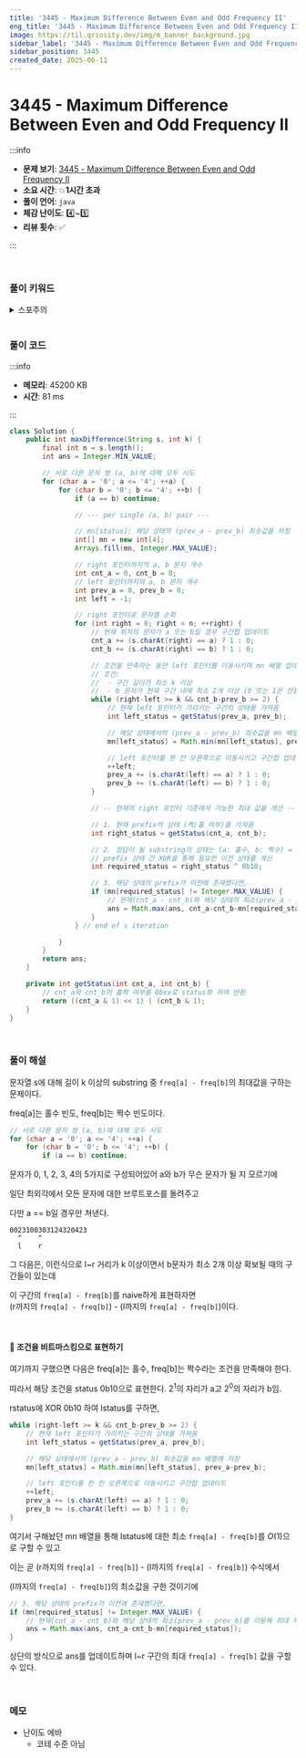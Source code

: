 ```yaml
---
title: '3445 - Maximum Difference Between Even and Odd Frequency II'
eng_title: '3445 - Maximum Difference Between Even and Odd Frequency II'
image: https://til.qriosity.dev/img/m_banner_background.jpg
sidebar_label: '3445 - Maximum Difference Between Even and Odd Frequency II'
sidebar_position: 3445
created_date: 2025-06-11
---
```


# 3445 - Maximum Difference Between Even and Odd Frequency II

:::info

- **문제 보기**: [3445 - Maximum Difference Between Even and Odd Frequency II](https://leetcode.com/problems/maximum-difference-between-even-and-odd-frequency-ii)
- **소요 시간**: 💥**1시간 초과**
- **풀이 언어**: `java`
- **체감 난이도**: 4️⃣~5️⃣
- **리뷰 횟수**: ✅

:::

<br />

### 풀이 키워드

<details>
<summary>스포주의</summary>

`누적합`

</details>

<br />

### 풀이 코드

:::info

- **메모리**: 45200 KB
- **시간**: 81 ms

:::

```java
class Solution {
    public int maxDifference(String s, int k) {
        final int n = s.length();
        int ans = Integer.MIN_VALUE;

        // 서로 다른 문자 쌍 (a, b)에 대해 모두 시도
        for (char a = '0'; a <= '4'; ++a) {
            for (char b = '0'; b <= '4'; ++b) {
                if (a == b) continue;

                // --- per single (a, b) pair ---

                // mn[status]: 해당 상태의 (prev_a - prev_b) 최솟값을 저장
                int[] mn = new int[4];
                Arrays.fill(mn, Integer.MAX_VALUE);

                // right 포인터까지의 a, b 문자 개수
                int cnt_a = 0, cnt_b = 0;
                // left 포인터까지의 a, b 문자 개수
                int prev_a = 0, prev_b = 0;
                int left = -1;

                // right 포인터로 문자열 순회
                for (int right = 0; right < n; ++right) {
                    // 현재 위치의 문자가 a 또는 b일 경우 구간합 업데이트
                    cnt_a += (s.charAt(right) == a) ? 1 : 0;
                    cnt_b += (s.charAt(right) == b) ? 1 : 0;

                    // 조건을 만족하는 동안 left 포인터를 이동시키며 mn 배열 업데이트
                    // 조건:
                    //  - 구간 길이가 최소 k 이상
                    //  - b 문자가 현재 구간 내에 최소 2개 이상 (0 또는 1은 안됨)
                    while (right-left >= k && cnt_b-prev_b >= 2) {
                        // 현재 left 포인터가 가리키는 구간의 상태를 가져옴
                        int left_status = getStatus(prev_a, prev_b);

                        // 해당 상태에서의 (prev_a - prev_b) 최솟값을 mn 배열에 저장
                        mn[left_status] = Math.min(mn[left_status], prev_a-prev_b);

                        // left 포인터를 한 칸 오른쪽으로 이동시키고 구간합 업데이트
                        ++left;
                        prev_a += (s.charAt(left) == a) ? 1 : 0;
                        prev_b += (s.charAt(left) == b) ? 1 : 0;
                    }

                    // -- 현재의 right 포인터 기준에서 가능한 최대 값을 계산 --

                    // 1. 현재 prefix의 상태 (짝/홀 여부)를 가져옴
                    int right_status = getStatus(cnt_a, cnt_b);

                    // 2. 정답이 될 substring의 상태는 (a: 홀수, b: 짝수) = 0b10 이므로,
                    // prefix 상태 간 XOR을 통해 필요한 이전 상태를 계산
                    int required_status = right_status ^ 0b10;

                    // 3. 해당 상태의 prefix가 이전에 존재했다면,
                    if (mn[required_status] != Integer.MAX_VALUE) {
                        // 현재(cnt_a - cnt_b)와 해당 상태의 최소(prev_a - prev_b)를 이용해 최대 차이를 계산
                        ans = Math.max(ans, cnt_a-cnt_b-mn[required_status]);
                    }
                } // end of s iteration

            }
        }
        return ans;
    }

    private int getStatus(int cnt_a, int cnt_b) {
        // cnt_a와 cnt_b의 홀짝 여부를 0bxx로 status화 하여 반환
        return ((cnt_a & 1) << 1) | (cnt_b & 1);
    }
}
```

<br />

### 풀이 해설

문자열 s에 대해 길이 k 이상의 substring 중 `freq[a] - freq[b]`의 최대값을 구하는 문제이다.

freq[a]는 홀수 빈도, freq[b]는 짝수 빈도이다.

```java
// 서로 다른 문자 쌍 (a, b)에 대해 모두 시도
for (char a = '0'; a <= '4'; ++a) {
    for (char b = '0'; b <= '4'; ++b) {
        if (a == b) continue;
```

문자가 0, 1, 2, 3, 4의 5가지로 구성되어있어 a와 b가 무슨 문자가 될 지 모르기에

일단 최외각에서 모든 문자에 대한 브루트포스를 돌려주고

다만 a == b일 경우만 쳐낸다.

```
0023100303124320423
  ^    ^
  l    r
```

그 다음은, 이런식으로 l~r 거리가 k 이상이면서 b문자가 최소 2개 이상 확보될 때의 구간들이 있는데

이 구간의 `freq[a] - freq[b]`를 naive하게 표현하자면<br />
(r까지의 `freq[a] - freq[b]`) - (l까지의 `freq[a] - freq[b]`)이다.

<br />

#### 📌 조건을 비트마스킹으로 표현하기

여기까지 구했으면 다음은 freq[a]는 홀수, freq[b]는 짝수라는 조건을 만족해야 한다.

따라서 해당 조건을 status 0b10으로 표현한다. $2^1$의 자리가 a고 $2^0$의 자리가 b임.

rstatus에 XOR 0b10 하여 lstatus를 구하면,

```java
while (right-left >= k && cnt_b-prev_b >= 2) {
    // 현재 left 포인터가 가리키는 구간의 상태를 가져옴
    int left_status = getStatus(prev_a, prev_b);

    // 해당 상태에서의 (prev_a - prev_b) 최솟값을 mn 배열에 저장
    mn[left_status] = Math.min(mn[left_status], prev_a-prev_b);

    // left 포인터를 한 칸 오른쪽으로 이동시키고 구간합 업데이트
    ++left;
    prev_a += (s.charAt(left) == a) ? 1 : 0;
    prev_b += (s.charAt(left) == b) ? 1 : 0;
}
```

여기서 구해놨던 mn 배열을 통해 lstatus에 대한 최소 `freq[a] - freq[b]`를 $O(1)$으로 구할 수 있고

이는 곧 (r까지의 `freq[a] - freq[b]`) - (l까지의 `freq[a] - freq[b]`) 수식에서

(l까지의 `freq[a] - freq[b]`)의 최소값을 구한 것이기에

```java
// 3. 해당 상태의 prefix가 이전에 존재했다면,
if (mn[required_status] != Integer.MAX_VALUE) {
    // 현재(cnt_a - cnt_b)와 해당 상태의 최소(prev_a - prev_b)를 이용해 최대 차이를 계산
    ans = Math.max(ans, cnt_a-cnt_b-mn[required_status]);
}
```

상단의 방식으로 ans를 업데이트하며 l~r 구간의 최대 `freq[a] - freq[b]` 값을 구할 수 있다.

<br />

### 메모

- 난이도 에바
    - 코테 수준 아님